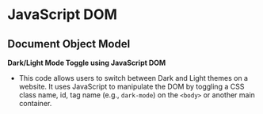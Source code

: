 # JavaScript DOM

## Document Object Model

**Dark/Light Mode Toggle using JavaScript DOM**

- This code allows users to switch between Dark and Light themes on a website. It uses JavaScript to manipulate the DOM by toggling a CSS class name, id, tag name (e.g., `dark-mode`) on the `<body>` or another main container.
